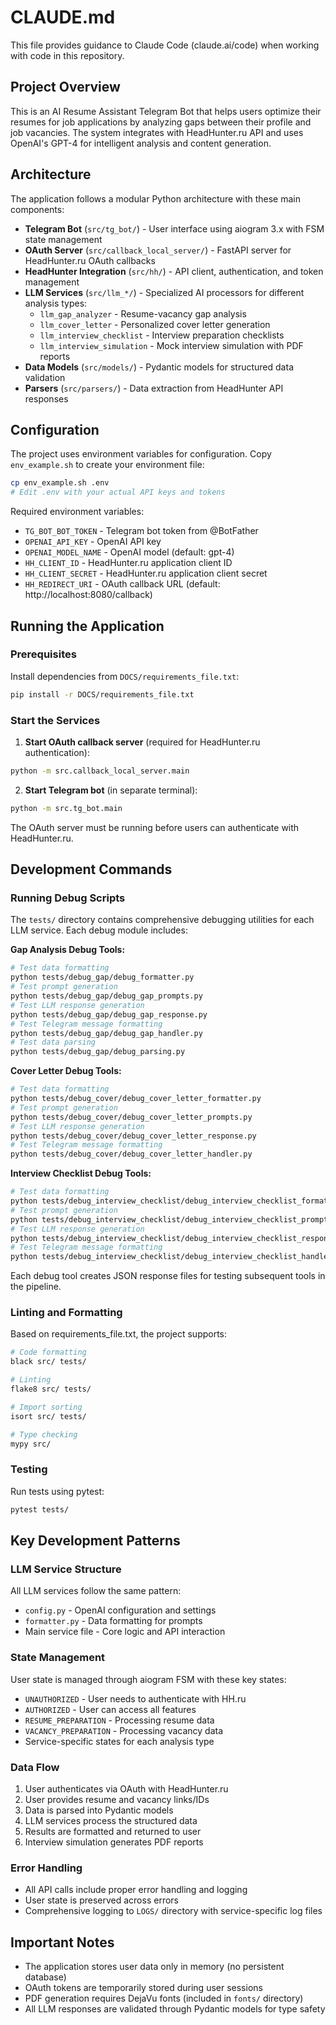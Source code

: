 # CLAUDE.md

This file provides guidance to Claude Code (claude.ai/code) when working with code in this repository.

## Project Overview

This is an AI Resume Assistant Telegram Bot that helps users optimize their resumes for job applications by analyzing gaps between their profile and job vacancies. The system integrates with HeadHunter.ru API and uses OpenAI's GPT-4 for intelligent analysis and content generation.

## Architecture

The application follows a modular Python architecture with these main components:

- **Telegram Bot** (`src/tg_bot/`) - User interface using aiogram 3.x with FSM state management
- **OAuth Server** (`src/callback_local_server/`) - FastAPI server for HeadHunter.ru OAuth callbacks
- **HeadHunter Integration** (`src/hh/`) - API client, authentication, and token management
- **LLM Services** (`src/llm_*/`) - Specialized AI processors for different analysis types:
  - `llm_gap_analyzer` - Resume-vacancy gap analysis
  - `llm_cover_letter` - Personalized cover letter generation
  - `llm_interview_checklist` - Interview preparation checklists
  - `llm_interview_simulation` - Mock interview simulation with PDF reports
- **Data Models** (`src/models/`) - Pydantic models for structured data validation
- **Parsers** (`src/parsers/`) - Data extraction from HeadHunter API responses

## Configuration

The project uses environment variables for configuration. Copy `env_example.sh` to create your environment file:

```bash
cp env_example.sh .env
# Edit .env with your actual API keys and tokens
```

Required environment variables:
- `TG_BOT_BOT_TOKEN` - Telegram bot token from @BotFather
- `OPENAI_API_KEY` - OpenAI API key
- `OPENAI_MODEL_NAME` - OpenAI model (default: gpt-4)
- `HH_CLIENT_ID` - HeadHunter.ru application client ID
- `HH_CLIENT_SECRET` - HeadHunter.ru application client secret
- `HH_REDIRECT_URI` - OAuth callback URL (default: http://localhost:8080/callback)

## Running the Application

### Prerequisites
Install dependencies from `DOCS/requirements_file.txt`:
```bash
pip install -r DOCS/requirements_file.txt
```

### Start the Services

1. **Start OAuth callback server** (required for HeadHunter.ru authentication):
```bash
python -m src.callback_local_server.main
```

2. **Start Telegram bot** (in separate terminal):
```bash
python -m src.tg_bot.main
```

The OAuth server must be running before users can authenticate with HeadHunter.ru.

## Development Commands

### Running Debug Scripts
The `tests/` directory contains comprehensive debugging utilities for each LLM service. Each debug module includes:

**Gap Analysis Debug Tools:**
```bash
# Test data formatting
python tests/debug_gap/debug_formatter.py
# Test prompt generation
python tests/debug_gap/debug_gap_prompts.py
# Test LLM response generation
python tests/debug_gap/debug_gap_response.py
# Test Telegram message formatting
python tests/debug_gap/debug_gap_handler.py
# Test data parsing
python tests/debug_gap/debug_parsing.py
```

**Cover Letter Debug Tools:**
```bash
# Test data formatting
python tests/debug_cover/debug_cover_letter_formatter.py
# Test prompt generation
python tests/debug_cover/debug_cover_letter_prompts.py
# Test LLM response generation
python tests/debug_cover/debug_cover_letter_response.py
# Test Telegram message formatting
python tests/debug_cover/debug_cover_letter_handler.py
```

**Interview Checklist Debug Tools:**
```bash
# Test data formatting
python tests/debug_interview_checklist/debug_interview_checklist_formatter.py
# Test prompt generation
python tests/debug_interview_checklist/debug_interview_checklist_prompts.py
# Test LLM response generation
python tests/debug_interview_checklist/debug_interview_checklist_response.py
# Test Telegram message formatting
python tests/debug_interview_checklist/debug_interview_checklist_handler.py
```

Each debug tool creates JSON response files for testing subsequent tools in the pipeline.

### Linting and Formatting
Based on requirements_file.txt, the project supports:
```bash
# Code formatting
black src/ tests/

# Linting
flake8 src/ tests/

# Import sorting
isort src/ tests/

# Type checking
mypy src/
```

### Testing
Run tests using pytest:
```bash
pytest tests/
```

## Key Development Patterns

### LLM Service Structure
All LLM services follow the same pattern:
- `config.py` - OpenAI configuration and settings
- `formatter.py` - Data formatting for prompts
- Main service file - Core logic and API interaction

### State Management
User state is managed through aiogram FSM with these key states:
- `UNAUTHORIZED` - User needs to authenticate with HH.ru
- `AUTHORIZED` - User can access all features
- `RESUME_PREPARATION` - Processing resume data
- `VACANCY_PREPARATION` - Processing vacancy data
- Service-specific states for each analysis type

### Data Flow
1. User authenticates via OAuth with HeadHunter.ru
2. User provides resume and vacancy links/IDs
3. Data is parsed into Pydantic models
4. LLM services process the structured data
5. Results are formatted and returned to user
6. Interview simulation generates PDF reports

### Error Handling
- All API calls include proper error handling and logging
- User state is preserved across errors
- Comprehensive logging to `LOGS/` directory with service-specific log files

## Important Notes

- The application stores user data only in memory (no persistent database)
- OAuth tokens are temporarily stored during user sessions
- PDF generation requires DejaVu fonts (included in `fonts/` directory)
- All LLM responses are validated through Pydantic models for type safety
